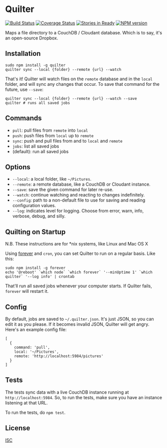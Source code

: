# Quilter

[![Build Status](https://secure.travis-ci.org/garbados/quilter.png?branch=master)](http://travis-ci.org/garbados/quilter)
[![Coverage Status](https://coveralls.io/repos/garbados/quilter/badge.png)](https://coveralls.io/r/garbados/quilter)
[![Stories in Ready](https://badge.waffle.io/garbados/quilter.png?label=ready)](http://waffle.io/garbados/quilter)
[![NPM version](https://badge.fury.io/js/quilter.png)](http://badge.fury.io/js/quilter)

Maps a file directory to a CouchDB / Cloudant database. Which is to say, it's an open-source Dropbox.

## Installation

    sudo npm install -g quilter
    quilter sync --local {folder} --remote {url} --watch

That's it! Quilter will watch files on the `remote` database and in the `local` folder, and will sync any changes that occur. To save that command for the future, use `--save`:

    quilter sync --local {folder} --remote {url} --watch --save
    quilter # runs all saved jobs

## Commands

* `pull`: pull files from `remote` into `local`
* `push`: push files from `local` up to `remote`
* `sync`: push and pull files from and to `local` and `remote`
* `jobs`: list all saved jobs
* (default): run all saved jobs

## Options

* `--local`: a local folder, like `~/Pictures`.
* `--remote`: a remote database, like a CouchDB or Cloudant instance.
* `--save`: save the given command for later re-use.
* `--watch`: continue watching and reacting to changes indefinitely.
* `--config`: path to a non-default file to use for saving and reading configuration values.
* `--log`: indicates level for logging. Choose from error, warn, info, verbose, debug, and silly.

## Quilting on Startup

N.B. These instructions are for *nix systems, like Linux and Mac OS X

Using [forever](https://github.com/nodejitsu/forever) and `cron`, you can set Quilter to run on a regular basis. Like this:

    sudo npm install -g forever
    echo '@reboot' `which node` `which forever` '--minUptime 1' `which quilter` '--log info' | crontab

That'll run all saved jobs whenever your computer starts. If Quilter fails, `forever` will restart it.

## Config

By default, jobs are saved to `~/.quilter.json`. It's just JSON, so you can edit it as you please. If it becomes invalid JSON, Quilter will get angry. Here's an example config file:

    [
      {
        command: 'pull',
        local: '~/Pictures',
        remote: 'http://localhost:5984/pictures'
      }
    ]

## Tests

The tests sync data with a live CouchDB instance running at `http://localhost:5984`. So, to run the tests, make sure you have an instance listening at that URL.

To run the tests, do `npm test`.

## License

[ISC](https://opensource.org/licenses/ISC)

